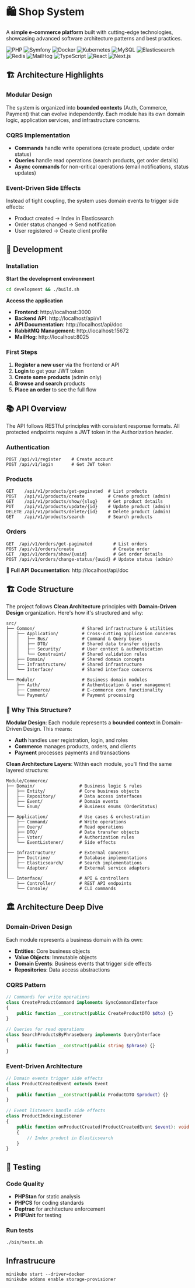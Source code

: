 # 🛍️ Shop System

A **simple e-commerce platform** built with cutting-edge technologies, showcasing advanced software architecture patterns and best practices.

![PHP](https://img.shields.io/badge/PHP-777BB4?style=for-the-badge&logo=php&logoColor=white)
![Symfony](https://img.shields.io/badge/Symfony-000000?style=for-the-badge&logo=symfony&logoColor=white)
![Docker](https://img.shields.io/badge/Docker-2496ED?style=for-the-badge&logo=docker&logoColor=white)
![Kubernetes](https://img.shields.io/badge/Kubernetes-326CE5?style=for-the-badge&logo=kubernetes&logoColor=white)
![MySQL](https://img.shields.io/badge/MySQL-4479A1?style=for-the-badge&logo=mysql&logoColor=white)
![Elasticsearch](https://img.shields.io/badge/Elasticsearch-005571?style=for-the-badge&logo=elasticsearch&logoColor=white)
![Redis](https://img.shields.io/badge/Redis-DC382D?style=for-the-badge&logo=redis&logoColor=white)
![MailHog](https://img.shields.io/badge/MailHog-FF6B6B?style=for-the-badge&logo=mail&logoColor=white)
![TypeScript](https://img.shields.io/badge/TypeScript-3178C6?style=for-the-badge&logo=typescript&logoColor=white)
![React](https://img.shields.io/badge/React-61DAFB?style=for-the-badge&logo=react&logoColor=black)
![Next.js](https://img.shields.io/badge/Next.js-000000?style=for-the-badge&logo=nextdotjs&logoColor=white)

## 🏗️ Architecture Highlights

### Modular Design
The system is organized into **bounded contexts** (Auth, Commerce, Payment) that can evolve independently. Each module has its own domain logic, application services, and infrastructure concerns.

### CQRS Implementation
- **Commands** handle write operations (create product, update order status)
- **Queries** handle read operations (search products, get order details)
- **Async commands** for non-critical operations (email notifications, status updates)

### Event-Driven Side Effects
Instead of tight coupling, the system uses domain events to trigger side effects:
- Product created → Index in Elasticsearch
- Order status changed → Send notification
- User registered → Create client profile

## 🚀 Development

### Installation

**Start the development environment**
```bash
cd development && ./build.sh
```

**Access the application**
- **Frontend**: http://localhost:3000
- **Backend API**: http://localhost/api/v1
- **API Documentation**: http://localhost/api/doc
- **RabbitMQ Management**: http://localhost:15672
- **MailHog**: http://localhost:8025

### First Steps

1. **Register a new user** via the frontend or API
2. **Login** to get your JWT token
3. **Create some products** (admin only)
4. **Browse and search** products
5. **Place an order** to see the full flow

## 📚 API Overview

The API follows RESTful principles with consistent response formats. All protected endpoints require a JWT token in the Authorization header.

### Authentication
```http
POST /api/v1/register    # Create account
POST /api/v1/login       # Get JWT token
```

### Products
```http
GET    /api/v1/products/get-paginated  # List products
POST   /api/v1/products/create         # Create product (admin)
GET    /api/v1/products/show/{slug}    # Get product details
PUT    /api/v1/products/update/{id}    # Update product (admin)
DELETE /api/v1/products/delete/{id}    # Delete product (admin)
GET    /api/v1/products/search         # Search products
```

### Orders
```http
GET  /api/v1/orders/get-paginated        # List orders
POST /api/v1/orders/create               # Create order
GET  /api/v1/orders/show/{uuid}          # Get order details
POST /api/v1/orders/change-status/{uuid} # Update status (admin)
```

📖 **Full API Documentation**: http://localhost/api/doc

## 🏗️ Code Structure

The project follows **Clean Architecture** principles with **Domain-Driven Design** organization. Here's how it's structured and why:

```
src/
├── Common/                  # Shared infrastructure & utilities
│   ├── Application/         # Cross-cutting application concerns
│   │   ├── Bus/             # Command & Query buses
│   │   ├── DTO/             # Shared data transfer objects
│   │   ├── Security/        # User context & authentication
│   │   └── Constraint/      # Shared validation rules
│   ├── Domain/              # Shared domain concepts
│   ├── Infrastructure/      # Shared infrastructure
│   └── Interface/           # Shared interface concerns
│
└── Module/                  # Business domain modules
    ├── Auth/                # Authentication & user management
    ├── Commerce/            # E-commerce core functionality
    └── Payment/             # Payment processing
```

### 🎯 **Why This Structure?**

**Modular Design**: Each module represents a **bounded context** in Domain-Driven Design. This means:
- **Auth** handles user registration, login, and roles
- **Commerce** manages products, orders, and clients  
- **Payment** processes payments and transactions

**Clean Architecture Layers**: Within each module, you'll find the same layered structure:

```
Module/Commerce/
├── Domain/                 # Business logic & rules
│   ├── Entity/             # Core business objects
│   ├── Repository/         # Data access interfaces
│   ├── Event/              # Domain events
│   └── Enum/               # Business enums (OrderStatus)
│
├── Application/            # Use cases & orchestration
│   ├── Command/            # Write operations
│   ├── Query/              # Read operations
│   ├── DTO/                # Data transfer objects
│   ├── Voter/              # Authorization rules
│   └── EventListener/      # Side effects
│
├── Infrastructure/         # External concerns
│   ├── Doctrine/           # Database implementations
│   ├── Elasticsearch/      # Search implementations
│   └── Adapter/            # External service adapters
│
└── Interface/              # API & controllers
    ├── Controller/         # REST API endpoints
    └── Console/            # CLI commands
```

## 🏛️ Architecture Deep Dive

### Domain-Driven Design
Each module represents a business domain with its own:
- **Entities**: Core business objects
- **Value Objects**: Immutable objects
- **Domain Events**: Business events that trigger side effects
- **Repositories**: Data access abstractions

### CQRS Pattern
```php
// Commands for write operations
class CreateProductCommand implements SyncCommandInterface
{
    public function __construct(public CreateProductDTO $dto) {}
}

// Queries for read operations  
class SearchProductsByPhraseQuery implements QueryInterface
{
    public function __construct(public string $phrase) {}
}
```

### Event-Driven Architecture
```php
// Domain events trigger side effects
class ProductCreatedEvent extends Event
{
    public function __construct(public ProductDTO $product) {}
}

// Event listeners handle side effects
class ProductIndexingListener
{
    public function onProductCreated(ProductCreatedEvent $event): void
    {
        // Index product in Elasticsearch
    }
}
```

## 🔧 Testing

### Code Quality
- **PHPStan** for static analysis
- **PHPCS** for coding standards
- **Deptrac** for architecture enforcement
- **PHPUnit** for testing

### Run tests
```bash
./bin/tests.sh
```

## Infrastrucure

    minikube start --driver=docker
    minikube addons enable storage-provisioner
